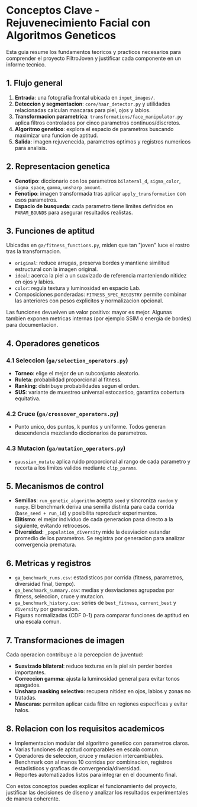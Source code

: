 # Conceptos Clave - Rejuvenecimiento Facial con Algoritmos Geneticos

Esta guia resume los fundamentos teoricos y practicos necesarios para comprender el proyecto FiltroJoven y justificar cada componente en un informe tecnico.

## 1. Flujo general

1. **Entrada**: una fotografia frontal ubicada en `input_images/`.
2. **Deteccion y segmentacion**: `core/haar_detector.py` y utilidades relacionadas calculan mascaras para piel, ojos y labios.
3. **Transformacion parametrica**: `transformations/face_manipulator.py` aplica filtros controlados por cinco parametros continuos/discretos.
4. **Algoritmo genetico**: explora el espacio de parametros buscando maximizar una funcion de aptitud.
5. **Salida**: imagen rejuvenecida, parametros optimos y registros numericos para analisis.

## 2. Representacion genetica

- **Genotipo**: diccionario con los parametros `bilateral_d`, `sigma_color`, `sigma_space`, `gamma`, `unsharp_amount`.
- **Fenotipo**: imagen transformada tras aplicar `apply_transformation` con esos parametros.
- **Espacio de busqueda**: cada parametro tiene limites definidos en `PARAM_BOUNDS` para asegurar resultados realistas.

## 3. Funciones de aptitud

Ubicadas en `ga/fitness_functions.py`, miden que tan "joven" luce el rostro tras la transformacion.

- `original`: reduce arrugas, preserva bordes y mantiene similitud estructural con la imagen original.
- `ideal`: acerca la piel a un suavizado de referencia manteniendo nitidez en ojos y labios.
- `color`: regula textura y luminosidad en espacio Lab.
- Composiciones ponderadas: `FITNESS_SPEC_REGISTRY` permite combinar las anteriores con pesos explicitos y normalizacion opcional.

Las funciones devuelven un valor positivo: mayor es mejor. Algunas tambien exponen metricas internas (por ejemplo SSIM o energia de bordes) para documentacion.

## 4. Operadores geneticos

### 4.1 Seleccion (`ga/selection_operators.py`)

- **Torneo**: elige el mejor de un subconjunto aleatorio.
- **Ruleta**: probabilidad proporcional al fitness.
- **Ranking**: distribuye probabilidades segun el orden.
- **SUS**: variante de muestreo universal estocastico, garantiza cobertura equitativa.

### 4.2 Cruce (`ga/crossover_operators.py`)

- Punto unico, dos puntos, k puntos y uniforme. Todos generan descendencia mezclando diccionarios de parametros.

### 4.3 Mutacion (`ga/mutation_operators.py`)

- `gaussian_mutate` aplica ruido proporcional al rango de cada parametro y recorta a los limites validos mediante `clip_params`.

## 5. Mecanismos de control

- **Semillas**: `run_genetic_algorithm` acepta `seed` y sincroniza `random` y `numpy`. El benchmark deriva una semilla distinta para cada corrida (`base_seed + run_id`) y posibilita reproducir experimentos.
- **Elitismo**: el mejor individuo de cada generacion pasa directo a la siguiente, evitando retrocesos.
- **Diversidad**: `_population_diversity` mide la desviacion estandar promedio de los parametros. Se registra por generacion para analizar convergencia prematura.

## 6. Metricas y registros

- `ga_benchmark_runs.csv`: estadisticos por corrida (fitness, parametros, diversidad final, tiempo).
- `ga_benchmark_summary.csv`: medias y desviaciones agrupadas por fitness, seleccion, cruce y mutacion.
- `ga_benchmark_history.csv`: series de `best_fitness`, `current_best` y `diversity` por generacion.
- Figuras normalizadas (CDF 0-1) para comparar funciones de aptitud en una escala comun.

## 7. Transformaciones de imagen

Cada operacion contribuye a la percepcion de juventud:
- **Suavizado bilateral**: reduce texturas en la piel sin perder bordes importantes.
- **Correccion gamma**: ajusta la luminosidad general para evitar tonos apagados.
- **Unsharp masking selectivo**: recupera nitidez en ojos, labios y zonas no tratadas.
- **Mascaras**: permiten aplicar cada filtro en regiones especificas y evitar halos.

## 8. Relacion con los requisitos academicos

- Implementacion modular del algoritmo genetico con parametros claros.
- Varias funciones de aptitud comparables en escala comun.
- Operadores de seleccion, cruce y mutacion intercambiables.
- Benchmark con al menos 10 corridas por combinacion, registros estadisticos y graficas de convergencia/diversidad.
- Reportes automatizados listos para integrar en el documento final.

Con estos conceptos puedes explicar el funcionamiento del proyecto, justificar las decisiones de diseno y analizar los resultados experimentales de manera coherente.
